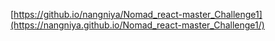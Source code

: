 [https://github.io/nangniya/Nomad_react-master_Challenge1](https://nangniya.github.io/Nomad_react-master_Challenge1/)
